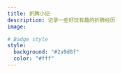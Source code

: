 ```yaml
---
title: 折腾小记
description: 记录一些好玩有趣的折腾经历
image:

# Badge style
style:
  background: "#2a9d8f"
  color: "#fff"
---
```

